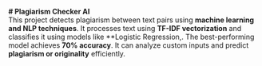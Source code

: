 **# Plagiarism Checker AI**  
This project detects plagiarism between text pairs using **machine learning and NLP techniques**. 
It processes text using **TF-IDF vectorization** and classifies it using models like **Logistic Regression,. 
The best-performing model achieves **70% accuracy**. It can analyze custom inputs and predict **plagiarism or originality** efficiently.
